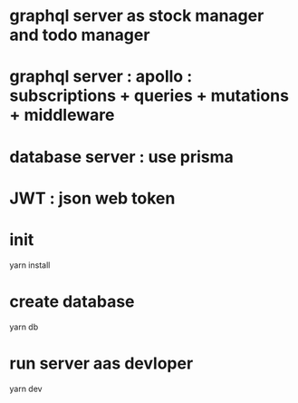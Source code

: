 # graphql server as stock manager and todo manager
# graphql server : apollo : subscriptions + queries + mutations + middleware 

# database server : use prisma

# JWT : json web token 

# init
yarn install 

# create database
yarn db

# run server aas devloper
yarn dev 